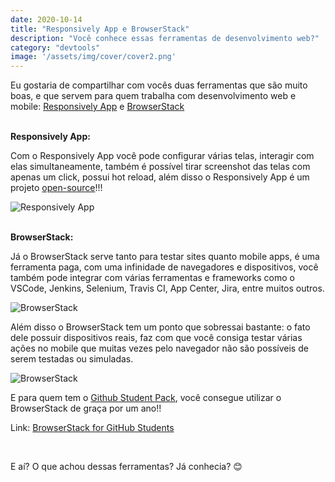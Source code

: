 ```yaml
---
date: 2020-10-14
title: "Responsively App e BrowserStack"
description: "Você conhece essas ferramentas de desenvolvimento web?"
category: "devtools"
image: '/assets/img/cover/cover2.png'
---
```


Eu gostaria de compartilhar com vocês duas ferramentas que são muito boas, e que servem para quem trabalha com desenvolvimento web e mobile: <a href="https://responsively.app/" target="_blank" rel="noopener noreferrer">Responsively App</a> e <a href="https://www.browserstack.com/" target="_blank" rel="noopener noreferrer">BrowserStack</a>

<br/>
<strong>Responsively App:</strong>

Com o Responsively App você pode configurar várias telas, interagir com elas simultaneamente, também é possível tirar screenshot das telas com apenas um click, possui hot reload, além disso o Responsively App é um projeto <a href="https://github.com/responsively-org/responsively-app" target="_blank" rel="noopener noreferrer">open-source</a>!!!

<div class="averageSize">

![Responsively App](/assets/img/responsively-app.png)

</div>

<br/>
<strong>BrowserStack:</strong>

Já o BrowserStack serve tanto para testar sites quanto mobile apps, é uma ferramenta paga, com uma infinidade de navegadores e dispositivos, você também pode integrar com várias ferramentas e frameworks como o VSCode, Jenkins, Selenium, Travis CI, App Center, Jira, entre muitos outros.

<div class="averageSize">

![BrowserStack](/assets/img/browserstack.png)

</div>

Além disso o BrowserStack tem um ponto que sobressai bastante: o fato dele possuir dispositivos reais, faz com que você consiga testar várias ações no mobile que muitas vezes pelo navegador não são possíveis de serem testadas ou simuladas.

<div class="averageSize">

![BrowserStack](/assets/img/browserstack2.png)

</div>

E para quem tem o <a href="https://education.github.com/pack" target="_blank" rel="noopener noreferrer">Github Student Pack</a>, você consegue utilizar o BrowserStack de graça por um ano!!

Link: <a href="https://www.browserstack.com/github-students" target="_blank" rel="noopener noreferrer">BrowserStack for GitHub Students</a>

<br/>

E aí? O que achou dessas ferramentas? Já conhecia? 😊
